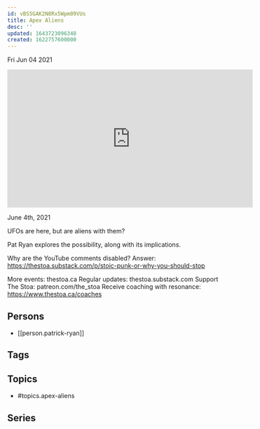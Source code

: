 ```yaml
---
id: vBS5GAK2N8Rx5Wpm09VUs
title: Apex Aliens
desc: ''
updated: 1643723096348
created: 1622757600000
---
```





Fri Jun 04 2021

<iframe width="560" height="315" src="https://www.youtube.com/embed/YayM9Rrgmd4" title="Apex Aliens w/ Patrick Ryan" frameborder="0" allow="accelerometer; autoplay; clipboard-write; encrypted-media; gyroscope; picture-in-picture" allowfullscreen ></iframe>

June 4th, 2021

UFOs are here, but are aliens with them? 

Pat Ryan explores the possibility, along with its implications.

Why are the YouTube comments disabled? Answer: https://thestoa.substack.com/p/stoic-punk-or-why-you-should-stop

More events: thestoa.ca
Regular updates: thestoa.substack.com
Support The Stoa: patreon.com/the_stoa
Receive coaching with resonance: https://www.thestoa.ca/coaches

## Persons

- [[person.patrick-ryan]]

## Tags



## Topics

- #topics.apex-aliens

## Series



